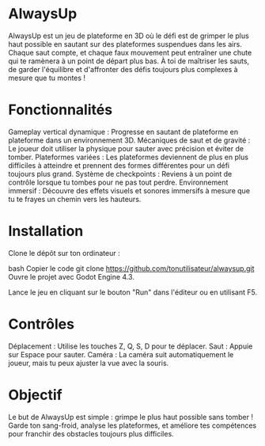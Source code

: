 # AlwaysUp
AlwaysUp est un jeu de plateforme en 3D où le défi est de grimper le plus haut possible en sautant sur des plateformes suspendues dans les airs. Chaque saut compte, et chaque faux mouvement peut entraîner une chute qui te ramènera à un point de départ plus bas. À toi de maîtriser les sauts, de garder l'équilibre et d'affronter des défis toujours plus complexes à mesure que tu montes !

# Fonctionnalités
Gameplay vertical dynamique : Progresse en sautant de plateforme en plateforme dans un environnement 3D.
Mécaniques de saut et de gravité : Le joueur doit utiliser la physique pour sauter avec précision et éviter de tomber.
Plateformes variées : Les plateformes deviennent de plus en plus difficiles à atteindre et prennent des formes différentes pour un défi toujours plus grand.
Système de checkpoints : Reviens à un point de contrôle lorsque tu tombes pour ne pas tout perdre.
Environnement immersif : Découvre des effets visuels et sonores immersifs à mesure que tu te frayes un chemin vers les hauteurs.

# Installation
Clone le dépôt sur ton ordinateur :

bash
Copier le code
git clone https://github.com/tonutilisateur/alwaysup.git
Ouvre le projet avec Godot Engine 4.3.

Lance le jeu en cliquant sur le bouton "Run" dans l'éditeur ou en utilisant F5.

# Contrôles
Déplacement : Utilise les touches Z, Q, S, D pour te déplacer.
Saut : Appuie sur Espace pour sauter.
Caméra : La caméra suit automatiquement le joueur, mais tu peux ajuster la vue avec la souris.

# Objectif
Le but de AlwaysUp est simple : grimpe le plus haut possible sans tomber ! Garde ton sang-froid, analyse les plateformes, et améliore tes compétences pour franchir des obstacles toujours plus difficiles.
